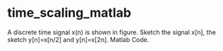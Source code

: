 # time_scaling_matlab
A discrete time signal x(n) is shown in figure. Sketch the signal x[n], the sketch y[n]=x[n/2] and y[n]=x[2n]. Matlab Code.
